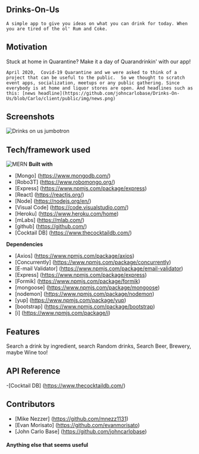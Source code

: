 ## Drinks-On-Us
    A simple app to give you ideas on what you can drink for today. When you are tired of the ol' Rum and Coke. 


## Motivation
Stuck at home in Quarantine?  Make it a day of Quarandrinkin' with our app!  

    April 2020,  Covid-19 Quarantine and we were asked to think of a project that can be useful to the public.  So we thought to scratch event apps, socialization, meetups or any public gathering. Since everybody is at home and liquor stores are open. And headlines such as this: [news headline](https://github.com/johncarlobase/Drinks-On-Us/blob/Carlo/client/public/img/news.png)

## Screenshots

![Drinks on us jumbotron](https://github.com/johncarlobase/Drinks-On-Us/blob/Carlo/client/public/img/dou.png)

## Tech/framework used
![MERN](https://github.com/johncarlobase/Drinks-On-Us/blob/Carlo/client/public/img/mern.jpg)
<b>Built with</b>
- [Mongo] (https://www.mongodb.com/)
- [Robo3T] (https://www.robomongo.org/)
- [Express] (https://www.npmjs.com/package/express)
- [React] (https://reactjs.org/)
- [Node] (https://nodejs.org/en/)
- [Visual Code] (https://code.visualstudio.com/)
- [Heroku] (https://www.heroku.com/home)
- [mLabs] (https://mlab.com/)
- [github] (https://github.com/)
- [Cocktail DB] (https://www.thecocktaildb.com/)

<b>Dependencies</b>
- [Axios] (https://www.npmjs.com/package/axios)
- [Concurrently] (https://www.npmjs.com/package/concurrently)
- [E-mail Validator] (https://www.npmjs.com/package/email-validator)
- [Express] (https://www.npmjs.com/package/express)
- [Formik] (https://www.npmjs.com/package/formik)
- [mongoose] (https://www.npmjs.com/package/mongoose)
- [nodemon] (https://www.npmjs.com/package/nodemon)
- [yup] (https://www.npmjs.com/package/yup)
- [bootstrap] (https://www.npmjs.com/package/bootstrap)
- [i] (https://www.npmjs.com/package/i)



## Features
Search a drink by ingredient, search Random drinks, Search Beer, Brewery, maybe Wine too!

## API Reference
-[Cocktail DB] (https://www.thecocktaildb.com/)

## Contributors
- [Mike Nezzer] (https://github.com/mnezz1131)
- [Evan Morisato] (https://github.com/evanmorisato)
- [John Carlo Base] (https://github.com/johncarlobase)

#### Anything else that seems useful

